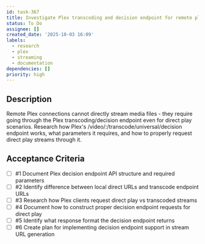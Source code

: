 ```yaml
---
id: task-367
title: Investigate Plex transcoding and decision endpoint for remote playback
status: To Do
assignee: []
created_date: '2025-10-03 16:09'
labels:
  - research
  - plex
  - streaming
  - documentation
dependencies: []
priority: high
---
```


## Description

Remote Plex connections cannot directly stream media files - they require going through the Plex transcoding/decision endpoint even for direct play scenarios. Research how Plex's /video/:/transcode/universal/decision endpoint works, what parameters it requires, and how to properly request direct play streams through it.

## Acceptance Criteria
<!-- AC:BEGIN -->
- [ ] #1 Document Plex decision endpoint API structure and required parameters
- [ ] #2 Identify difference between local direct URLs and transcode endpoint URLs
- [ ] #3 Research how Plex clients request direct play vs transcoded streams
- [ ] #4 Document how to construct proper decision endpoint requests for direct play
- [ ] #5 Identify what response format the decision endpoint returns
- [ ] #6 Create plan for implementing decision endpoint support in stream URL generation
<!-- AC:END -->
